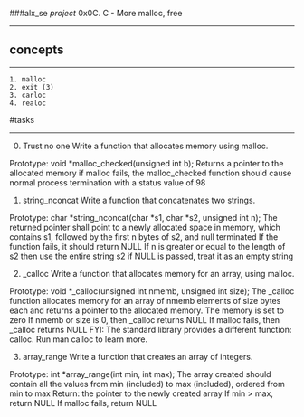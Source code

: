 ###alx_se *project* 0x0C. C - More malloc, free
_______________________________________________________________

## 			concepts 
______________________________________________________________
	1. malloc 
	2. exit (3)
	3. carloc 
	4. realoc

#tasks
_________________________________________________________________________

0. Trust no one
Write a function that allocates memory using malloc.

Prototype: void *malloc_checked(unsigned int b);
Returns a pointer to the allocated memory
if malloc fails, the malloc_checked function should cause normal process termination with a status value of 98

1. string_nconcat
Write a function that concatenates two strings.

Prototype: char *string_nconcat(char *s1, char *s2, unsigned int n);
The returned pointer shall point to a newly allocated space in memory, which contains s1, followed by the first n bytes of s2, and null terminated
If the function fails, it should return NULL
If n is greater or equal to the length of s2 then use the entire string s2
if NULL is passed, treat it as an empty string

2. _calloc
Write a function that allocates memory for an array, using malloc.

Prototype: void *_calloc(unsigned int nmemb, unsigned int size);
The _calloc function allocates memory for an array of nmemb elements of size bytes each and returns a pointer to the allocated memory.
The memory is set to zero
If nmemb or size is 0, then _calloc returns NULL
If malloc fails, then _calloc returns NULL
FYI: The standard library provides a different function: calloc. Run man calloc to learn more.

3. array_range
Write a function that creates an array of integers.

Prototype: int *array_range(int min, int max);
The array created should contain all the values from min (included) to max (included), ordered from min to max
Return: the pointer to the newly created array
If min > max, return NULL
If malloc fails, return NULL



